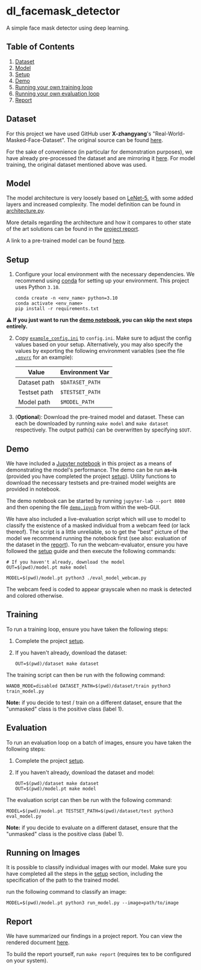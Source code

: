 # dl_facemask_detector

A simple face mask detector using deep learning.

## Table of Contents

1. [Dataset](#dataset)
2. [Model](#model)
3. [Setup](#setup)
4. [Demo](#demo)
5. [Running your own training loop](#training)
6. [Running your own evaluation loop](#classification)
7. [Report](#report)

## Dataset

For this project we have used GitHub user **X-zhangyang**'s
"Real-World-Masked-Face-Dataset". The original source can be found
[here](https://github.com/X-zhangyang/Real-World-Masked-Face-Dataset).

For the sake of convenience (in particular for demonstration purposes), we
have already pre-processed the dataset and are mirroring it
[here](https://drive.google.com/uc?id=1fygtRvKbVeiloRRDROnE7dQtjvnyoyIv). For
model training, the original dataset mentioned above was used.


## Model

The model architecture is very loosely based on
[LeNet-5](http://yann.lecun.com/exdb/lenet/), with some added layers and
increased complexity. The model definition can be found in
[architecture.py](./architecture.py).

More details regarding the architecture and how it compares to other
state of the art solutions can be found in the [project report](#report).

A link to a pre-trained model can be found
[here](https://drive.google.com/uc?id=1L6KSC6BS3gO3sDkzNvq7BoUlr-0lSlpM).

## Setup

1. Configure your local environment with the necessary dependencies. We
   recommend using [conda](https://docs.conda.io/en/latest/) for setting up
   your environment. This project uses Python `3.10`.

    ```shell
    conda create -n <env_name> python=3.10
    conda activate <env_name>
    pip install -r requirements.txt
    ```

**⚠️ If you just want to run the [demo notebook](#demo), you can skip the next
steps entirely.**

2. Copy [`example_config.ini`](./example_config.ini) to `config.ini`. Make sure
   to adjust the config values based on your setup. Alternatively, you may also
   specify the values by exporting the following environment variables (see the
   file [`.envrc`](./.envrc) for an example):

   | Value          | Environment Var |
   |--------------- | --------------- |
   | Dataset path   | `$DATASET_PATH`   |
   | Testset path   | `$TESTSET_PATH`   |
   | Model path     | `$MODEL_PATH`        |


3. (**Optional**): Download the pre-trained model and dataset. These can each
   be downloaded by running `make model` and `make dataset` respectively. The
   output path(s) can be overwritten by specifying `$OUT`.

## Demo

We have included a [Jupyter notebook](./demo.ipynb) in this project as a means
of demonstrating the model's performance. The demo can be run **as-is**
(provided you have completed the project [setup](#setup)). Utility functions to
download the necessary testsets and pre-trained model weights are provided in
notebook.

The demo notebook can be started by running `jupyter-lab --port 8080` and then
opening the file [`demo.ipynb`](./demo.ipynb) from within the web-GUI.

We have also included a live-evaluation script which will use to model to
classify the existence of a masked individual from a webcam feed (or lack
thereof). The script is a little unreliable, so to get the "best" picture of
the model we recommend running the notebook first (see also: evaluation of the
dataset in the [report](#report)). To run the webcam-evaluator, ensure you have
followed the [setup](#setup) guide and then execute the following commands:

```shell
# If you haven't already, download the model
OUT=$(pwd)/model.pt make model

MODEL=$(pwd)/model.pt python3 ./eval_model_webcam.py
```

The webcam feed is coded to appear grayscale when no mask is detected and
colored otherwise.

## Training

To run a training loop, ensure you have taken the following steps:

1. Complete the project [setup](#setup).
2. If you haven't already, download the dataset:

    ```shell
    OUT=$(pwd)/dataset make dataset
    ```

The training script can then be run with the following command:

```shell
WANDB_MODE=disabled DATASET_PATH=$(pwd)/dataset/train python3 train_model.py
```

**Note:** if you decide to test / train on a different dataset, ensure that the
"unmasked" class is the positive class (label 1).

## Evaluation

To run an evaluation loop on a batch of images, ensure you have taken the
following steps:

1. Complete the project [setup](#setup).
2. If you haven't already, download the dataset and model:

    ```shell
    OUT=$(pwd)/dataset make dataset
    OUT=$(pwd)/model.pt make model
    ```

The evaluation script can then be run with the following command:

```shell
MODEL=$(pwd)/model.pt TESTSET_PATH=$(pwd)/dataset/test python3 eval_model.py
```

**Note:** if you decide to evaluate on a different dataset, ensure that the
"unmasked" class is the positive class (label 1).

## Running on Images

It is possible to classify individual images with our model. Make sure you have completed all the steps in the [setup](#setup) section, including the specification of the path to the trained model.

run the following command to classify an image:
```shell
MODEL=$(pwd)/model.pt python3 run_model.py --image=path/to/image
```
## Report

We have summarized our findings in a project report. You can view the rendered
document [here](./report/report.pdf).

To build the report yourself, run `make report` (requires tex to be configured
on your system).

